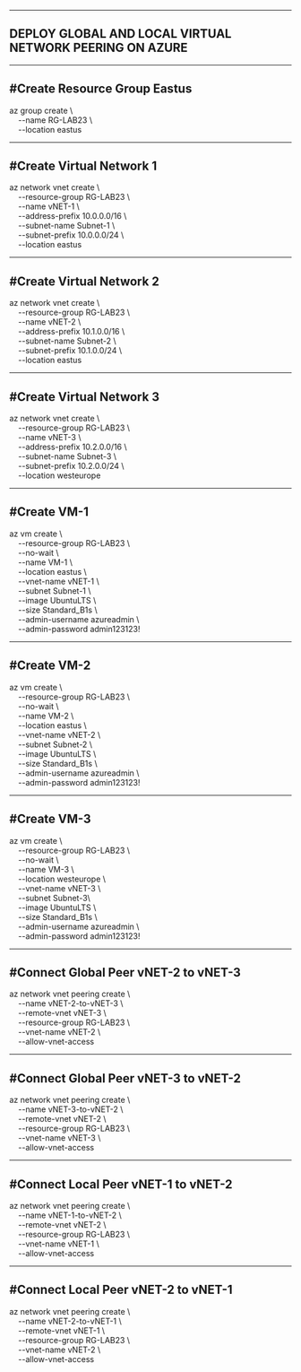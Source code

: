 -----------------------
DEPLOY GLOBAL AND LOCAL VIRTUAL NETWORK PEERING ON AZURE
-----------------------

-----------------------
#Create Resource Group Eastus
-----------------------
az group create \\\
  &nbsp;&nbsp;&nbsp;&nbsp;--name RG-LAB23 \\\
  &nbsp;&nbsp;&nbsp;&nbsp;--location eastus

-----------------------
#Create Virtual Network 1
-----------------------
az network vnet create \\\
  &nbsp;&nbsp;&nbsp;&nbsp;--resource-group RG-LAB23 \\\
  &nbsp;&nbsp;&nbsp;&nbsp;--name vNET-1 \\\
  &nbsp;&nbsp;&nbsp;&nbsp;--address-prefix 10.0.0.0/16 \\\
  &nbsp;&nbsp;&nbsp;&nbsp;--subnet-name Subnet-1 \\\
  &nbsp;&nbsp;&nbsp;&nbsp;--subnet-prefix 10.0.0.0/24 \\\
  &nbsp;&nbsp;&nbsp;&nbsp;--location eastus

-----------------------
#Create Virtual Network 2
-----------------------
az network vnet create \\\
  &nbsp;&nbsp;&nbsp;&nbsp;--resource-group RG-LAB23 \\\
  &nbsp;&nbsp;&nbsp;&nbsp;--name vNET-2 \\\
  &nbsp;&nbsp;&nbsp;&nbsp;--address-prefix 10.1.0.0/16 \\\
  &nbsp;&nbsp;&nbsp;&nbsp;--subnet-name Subnet-2 \\\
  &nbsp;&nbsp;&nbsp;&nbsp;--subnet-prefix 10.1.0.0/24 \\\
  &nbsp;&nbsp;&nbsp;&nbsp;--location eastus

-----------------------
#Create Virtual Network 3
-----------------------
az network vnet create \\\
  &nbsp;&nbsp;&nbsp;&nbsp;--resource-group RG-LAB23 \\\
  &nbsp;&nbsp;&nbsp;&nbsp;--name vNET-3 \\\
  &nbsp;&nbsp;&nbsp;&nbsp;--address-prefix 10.2.0.0/16 \\\
  &nbsp;&nbsp;&nbsp;&nbsp;--subnet-name Subnet-3 \\\
  &nbsp;&nbsp;&nbsp;&nbsp;--subnet-prefix 10.2.0.0/24 \\\
  &nbsp;&nbsp;&nbsp;&nbsp;--location westeurope

-----------------------
#Create VM-1
-----------------------
az vm create \\\
  &nbsp;&nbsp;&nbsp;&nbsp;--resource-group RG-LAB23 \\\
  &nbsp;&nbsp;&nbsp;&nbsp;--no-wait \\\
  &nbsp;&nbsp;&nbsp;&nbsp;--name VM-1 \\\
  &nbsp;&nbsp;&nbsp;&nbsp;--location eastus \\\
  &nbsp;&nbsp;&nbsp;&nbsp;--vnet-name vNET-1 \\\
  &nbsp;&nbsp;&nbsp;&nbsp;--subnet Subnet-1 \\\
  &nbsp;&nbsp;&nbsp;&nbsp;--image UbuntuLTS \\\
  &nbsp;&nbsp;&nbsp;&nbsp;--size Standard_B1s \\\
  &nbsp;&nbsp;&nbsp;&nbsp;--admin-username azureadmin \\\
  &nbsp;&nbsp;&nbsp;&nbsp;--admin-password admin123123!

-----------------------
#Create VM-2
-----------------------
az vm create \\\
  &nbsp;&nbsp;&nbsp;&nbsp;--resource-group RG-LAB23 \\\
  &nbsp;&nbsp;&nbsp;&nbsp;--no-wait \\\
  &nbsp;&nbsp;&nbsp;&nbsp;--name VM-2 \\\
  &nbsp;&nbsp;&nbsp;&nbsp;--location eastus \\\
  &nbsp;&nbsp;&nbsp;&nbsp;--vnet-name vNET-2 \\\
  &nbsp;&nbsp;&nbsp;&nbsp;--subnet Subnet-2 \\\
  &nbsp;&nbsp;&nbsp;&nbsp;--image UbuntuLTS \\\
  &nbsp;&nbsp;&nbsp;&nbsp;--size Standard_B1s \\\
  &nbsp;&nbsp;&nbsp;&nbsp;--admin-username azureadmin \\\
  &nbsp;&nbsp;&nbsp;&nbsp;--admin-password admin123123!

-----------------------
#Create VM-3
-----------------------
az vm create \\\
  &nbsp;&nbsp;&nbsp;&nbsp;--resource-group RG-LAB23  \\\
  &nbsp;&nbsp;&nbsp;&nbsp;--no-wait \\\
  &nbsp;&nbsp;&nbsp;&nbsp;--name VM-3 \\\
  &nbsp;&nbsp;&nbsp;&nbsp;--location westeurope \\\
  &nbsp;&nbsp;&nbsp;&nbsp;--vnet-name vNET-3 \\\
  &nbsp;&nbsp;&nbsp;&nbsp;--subnet Subnet-3\\\
  &nbsp;&nbsp;&nbsp;&nbsp;--image UbuntuLTS \\\
  &nbsp;&nbsp;&nbsp;&nbsp;--size Standard_B1s \\\
  &nbsp;&nbsp;&nbsp;&nbsp;--admin-username azureadmin \\\
  &nbsp;&nbsp;&nbsp;&nbsp;--admin-password admin123123!

-----------------------
#Connect Global Peer vNET-2 to vNET-3
-----------------------
az network vnet peering create \\\
  &nbsp;&nbsp;&nbsp;&nbsp;--name vNET-2-to-vNET-3 \\\
  &nbsp;&nbsp;&nbsp;&nbsp;--remote-vnet vNET-3 \\\
  &nbsp;&nbsp;&nbsp;&nbsp;--resource-group RG-LAB23 \\\
  &nbsp;&nbsp;&nbsp;&nbsp;--vnet-name vNET-2 \\\
  &nbsp;&nbsp;&nbsp;&nbsp;--allow-vnet-access

-----------------------
#Connect Global Peer vNET-3 to vNET-2
-----------------------
az network vnet peering create \\\
  &nbsp;&nbsp;&nbsp;&nbsp;--name vNET-3-to-vNET-2 \\\
  &nbsp;&nbsp;&nbsp;&nbsp;--remote-vnet vNET-2 \\\
  &nbsp;&nbsp;&nbsp;&nbsp;--resource-group RG-LAB23 \\\
  &nbsp;&nbsp;&nbsp;&nbsp;--vnet-name vNET-3 \\\
  &nbsp;&nbsp;&nbsp;&nbsp;--allow-vnet-access

-----------------------
#Connect Local Peer vNET-1 to vNET-2
-----------------------
az network vnet peering create \\\
  &nbsp;&nbsp;&nbsp;&nbsp;--name vNET-1-to-vNET-2 \\\
  &nbsp;&nbsp;&nbsp;&nbsp;--remote-vnet vNET-2 \\\
  &nbsp;&nbsp;&nbsp;&nbsp;--resource-group RG-LAB23 \\\
  &nbsp;&nbsp;&nbsp;&nbsp;--vnet-name vNET-1 \\\
  &nbsp;&nbsp;&nbsp;&nbsp;--allow-vnet-access

-----------------------
#Connect Local Peer vNET-2 to vNET-1
-----------------------
az network vnet peering create \\\
  &nbsp;&nbsp;&nbsp;&nbsp;--name vNET-2-to-vNET-1 \\\
  &nbsp;&nbsp;&nbsp;&nbsp;--remote-vnet vNET-1 \\\
  &nbsp;&nbsp;&nbsp;&nbsp;--resource-group RG-LAB23 \\\
  &nbsp;&nbsp;&nbsp;&nbsp;--vnet-name vNET-2 \\\
  &nbsp;&nbsp;&nbsp;&nbsp;--allow-vnet-access






